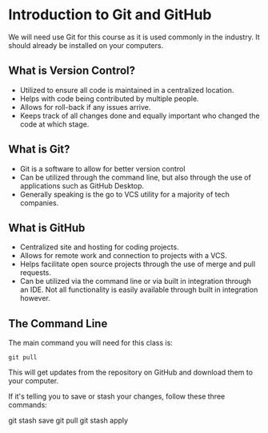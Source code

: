 # Introduction to Git and GitHub

We will need use Git for this course as it is used commonly in the industry. It should already be installed on your computers.

## What is Version Control?

- Utilized to ensure all code is maintained in a centralized location.
- Helps with code being contributed by multiple people.
- Allows for roll-back if any issues arrive.
- Keeps track of all changes done and equally important who changed the code at which stage.

## What is Git?

- Git is a software to allow for better version control
- Can be utilized through the command line, but also through the use of applications such as GitHub Desktop.
- Generally speaking is the go to VCS utility for a majority of tech companies.

## What is GitHub

- Centralized site and hosting for coding projects.
- Allows for remote work and connection to projects with a VCS.
- Helps facilitate open source projects through the use of merge and pull requests.
- Can be utilized via the command line or via built in integration through an IDE. Not all functionality is easily available through built in integration however.

## The Command Line

The main command you will need for this class is:

```
git pull
```

This will get updates from the repository on GitHub and download them to your computer.

If it's telling you to save or stash your changes, follow these three commands:

git stash save
git pull
git stash apply
